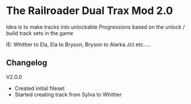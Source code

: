 # The Railroader Dual Trax Mod 2.0

Idea is to make tracks into unlockable Progressions based on the unlock / build track sets in the game

IE: Whittier to Ela, Ela to Bryson, Bryson to Alarka Jct etc.....

## Changelog

V2.0.0
- Created initial fileset
- Started creating track from Sylva to Whittier
